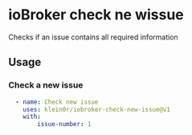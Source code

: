 # ioBroker check ne wissue

Checks if an issue contains all required information

## Usage

### Check a new issue

```yml
  - name: Check new issue
    uses: klein0r/iobroker-check-new-issue@v1
    with:
        issue-number: 1
```
